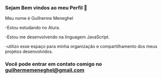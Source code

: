 ### Sejam Bem vindos ao meu Perfil 🍺

Meu nome é Guilherme Meneghel 

-Estou estudando no Alura.

-Estou me desenvolvendo na linguagem JavaScript.

-utilizo esse espaço para minha organizaçâo e compartilhamento dos meus projetos desenvolvidos.


### Você pode entrar em contato comigo no guilhermemeneghel@gmail.com
